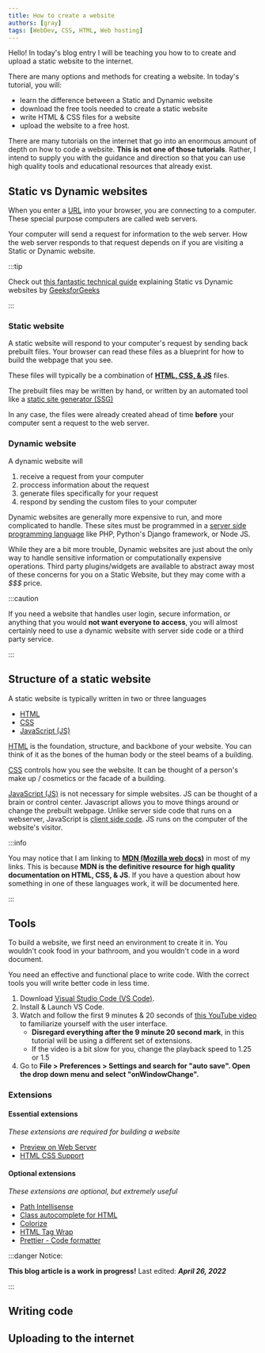 ```yaml
---
title: How to create a website
authors: [gray]
tags: [WebDev, CSS, HTML, Web hosting]
---
```


Hello! In today's blog entry I will be teaching you how to to create and upload a static website to the internet.

There are many options and methods for creating a website. In today's tutorial, you will:

- learn the difference between a Static and Dynamic website
- download the free tools needed to create a static website
- write HTML & CSS files for a website
- upload the website to a free host.

<!-- truncate -->

There are many tutorials on the internet that go into an enormous amount of depth on how to code a website. **This is not one of those tutorials**.
Rather, I intend to supply you with the guidance and direction so that you can use high quality tools and educational resources that already exist.

## Static vs Dynamic websites

When you enter a [URL](https://developer.mozilla.org/en-US/docs/Learn/Common_questions/What_is_a_URL) into your browser, you are connecting to a computer. These special purpose computers are called web servers.

Your computer will send a request for information to the web server. How the web server responds to that request depends on if you are visiting a Static or Dynamic website.

:::tip

Check out [this fantastic technical guide](<https://www.geeksforgeeks.org/static-vs-dynamic-website/>) explaining Static vs Dynamic websites by [GeeksforGeeks](https://www.geeksforgeeks.org/)

:::

### Static website

A static website will respond to your computer's request by sending back prebuilt files. Your browser can read these files as a blueprint for how to build the webpage that you see.

These files will typically be a combination of [**HTML, CSS, & JS**](https://www.freecodecamp.org/news/html-css-and-javascript-explained-for-beginners/) files.

The prebuilt files may be written by hand, or written by an automated tool like a [static site generator (SSG)](https://www.netlify.com/blog/2020/04/14/what-is-a-static-site-generator-and-3-ways-to-find-the-best-one/)

In any case, the files were already created ahead of time **before** your computer sent a request to the web server.

### Dynamic website

A dynamic website will

1. receive a request from your computer
2. proccess information about the request
3. generate files specifically for your request
4. respond by sending the custom files to your computer

Dynamic websites are generally more expensive to run, and more complicated to handle. These sites must be programmed in a [server side programming language](https://developer.mozilla.org/en-US/docs/Learn/Server-side/First_steps/Introduction) like PHP, Python's Django framework, or Node JS.

While they are a bit more trouble, Dynamic websites are just about the only way to handle sensitive information or computationally expensive operations. Third party plugins/widgets are available to abstract away most of these concerns for you on a Static Website, but they may come with a *$$$* price.

:::caution

If you need a website that handles user login, secure information, or anything that you would **not want everyone to access**, you will almost certainly need to use a dynamic website with server side code or a third party service.

:::

## Structure of a static website

A static website is typically written in two or three languages

- [HTML](https://developer.mozilla.org/en-US/docs/Learn/Getting_started_with_the_web/HTML_basics)
- [CSS](https://developer.mozilla.org/en-US/docs/Web/CSS)
- [JavaScript (JS)](https://developer.mozilla.org/en-US/docs/Web/JavaScript)

[HTML](https://developer.mozilla.org/en-US/docs/Learn/Getting_started_with_the_web/HTML_basics) is the foundation, structure, and backbone of your website. You can think of it as the bones of the human body or the steel beams of a building.

[CSS](https://developer.mozilla.org/en-US/docs/Web/CSS) controls how you see the website. It can be thought of a person's make up / cosmetics or the facade of a building.

[JavaScript (JS)](https://developer.mozilla.org/en-US/docs/Web/JavaScript) is not necessary for simple websites. JS can be thought of a brain or control center. Javascript allows you to move things around or change the prebuilt webpage. Unlike server side code that runs on a webserver, JavaScript is [client side code](https://i.pinimg.com/originals/00/14/57/001457b69f192f237f765006aa26036d.jpg). JS runs on the computer of the website's visitor.

:::info

You may notice that I am linking to [**MDN (Mozilla web docs)**](https://developer.mozilla.org/en-US/docs/Web) in most of my links. This is because **MDN is the definitive resource for high quality documentation on HTML, CSS, & JS**. If you have a question about how something in one of these languages work, it will be documented here.

:::

## Tools

To build a website, we first need an environment to create it in. You wouldn't cook food in your bathroom, and you wouldn't code in a word document.

You need an effective and functional place to write code. With the correct tools you will write better code in less time.

1. Download [Visual Studio Code (VS Code)](https://code.visualstudio.com/).
2. Install & Launch VS Code.
3. Watch and follow the first 9 minutes & 20 seconds of [this YouTube video](https://www.youtube.com/watch?v=XLDwqmXnmgI) to familiarize yourself with the user interface.
   - **Disregard everything after the 9 minute 20 second mark**, in this tutorial will be using a different set of extensions.
   - If the video is a bit slow for you, change the playback speed to 1.25 or 1.5
4. Go to **File > Preferences > Settings and search for "auto save". Open the drop down menu and select "onWindowChange".**

### Extensions

#### Essential extensions

*These extensions are required for building a website*

- [Preview on Web Server](https://marketplace.visualstudio.com/items?itemName=yuichinukiyama.vscode-preview-server)
- [HTML CSS Support](https://marketplace.visualstudio.com/items?itemName=ecmel.vscode-html-css)

#### Optional extensions

*These extensions are optional, but extremely useful*

- [Path Intellisense](https://marketplace.visualstudio.com/items?itemName=christian-kohler.path-intellisense)
- [Class autocomplete for HTML](https://marketplace.visualstudio.com/items?itemName=AESSoft.aessoft-class-autocomplete)
- [Colorize](https://marketplace.visualstudio.com/items?itemName=kamikillerto.vscode-colorize)
- [HTML Tag Wrap](https://marketplace.visualstudio.com/items?itemName=bradgashler.htmltagwrap)
- [Prettier - Code formatter](https://marketplace.visualstudio.com/items?itemName=esbenp.prettier-vscode)

:::danger Notice:

**This blog article is a work in progress!** Last edited: ***April 26, 2022***

:::

## Writing code

## Uploading to the internet
